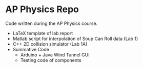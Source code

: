 # AP Physics Repo
Code written during the AP Physics course.

- LaTeX template of lab report
- Matlab script for interpolation of Soup Can Roll data (Lab 1)
- C++ 2D collision simulator (Lab 1A)
- Summative Code
  - Arduino + Java Wind Tunnel GUI
  - Testing code of components

